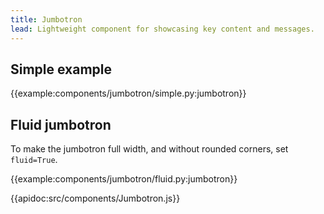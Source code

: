 ```yaml
---
title: Jumbotron
lead: Lightweight component for showcasing key content and messages.
---
```


## Simple example

{{example:components/jumbotron/simple.py:jumbotron}}

## Fluid jumbotron

To make the jumbotron full width, and without rounded corners, set `fluid=True`.

{{example:components/jumbotron/fluid.py:jumbotron}}

{{apidoc:src/components/Jumbotron.js}}
